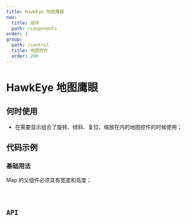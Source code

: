 ```yaml
---
title: HawkEye 地图鹰眼
nav:
  title: 组件
  path: /components
order: 1
group:
  path: /control
  title: 地图控件
  order: 200
---
```


# HawkEye 地图鹰眼

## 何时使用

-  在需要显示组合了旋转、倾斜、复位、缩放在内的地图控件的时候使用；

## 代码示例

### 基础用法

Map 的父组件必须具有宽度和高度；

<code src="./demo/demo-01.tsx" />

## API
